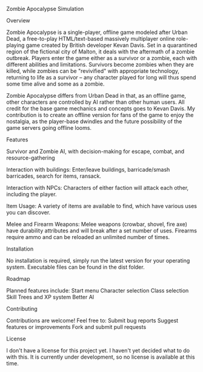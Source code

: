 Zombie Apocalypse Simulation

Overview

Zombie Apocalypse is a single-player, offline game modeled after Urban Dead, a free-to-play HTML/text-based massively multiplayer online role-playing game created by British developer Kevan Davis. Set in a quarantined region of the fictional city of Malton, it deals with the aftermath of a zombie outbreak. Players enter the game either as a survivor or a zombie, each with different abilities and limitations. Survivors become zombies when they are killed, while zombies can be "revivified" with appropriate technology, returning to life as a survivor – any character played for long will thus spend some time alive and some as a zombie.

Zombie Apocalypse differs from Urban Dead in that, as an offline game, other characters are controlled by AI rather than other human users. All credit for the base game mechanics and concepts goes to Kevan Davis. My contribution is to create an offline version for fans of the game to enjoy the nostalgia, as the player-base dwindles and the future possibility of the game servers going offline looms.

Features

Survivor and Zombie AI, with decision-making for escape, combat, and resource-gathering

Interaction with buildings: Enter/leave buildings, barricade/smash barricades, search for items, ransack.

Interaction with NPCs: Characters of either faction will attack each other, including the player.

Item Usage: A variety of items are available to find, which have various uses you can discover.

Melee and Firearm Weapons: Melee weapons (crowbar, shovel, fire axe) have durability attributes and will break after a set number of uses. Firearms require ammo and can be reloaded an unlimited number of times.

Installation

No installation is required, simply run the latest version for your operating system. Executable files can be found in the dist folder.

Roadmap

Planned features include:
Start menu
Character selection
Class selection
Skill Trees and XP system
Better AI

Contributing

Contributions are welcome! Feel free to:
Submit bug reports
Suggest features or improvements
Fork and submit pull requests

License

I don't have a license for this project yet. I haven't yet decided what to do with this. It is currently under development, so no license is available at this time.